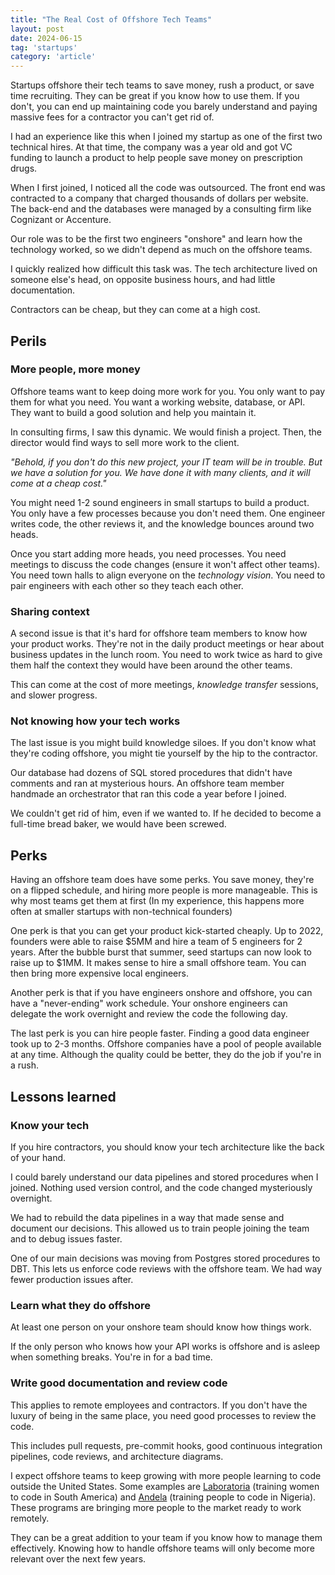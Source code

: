 ```yaml
---
title: "The Real Cost of Offshore Tech Teams"
layout: post
date: 2024-06-15
tag: 'startups'
category: 'article'
---
```


Startups offshore their tech teams to save money, rush a product, or save time recruiting. They can be great if you know how to use them. If you don't, you can end up maintaining code you barely understand and paying massive fees for a contractor you can't get rid of.

I had an experience like this when I joined my startup as one of the first two technical hires. At that time, the company was a year old and got VC funding to launch a product to help people save money on prescription drugs.

When I first joined, I noticed all the code was outsourced. The front end was contracted to a company that charged thousands of dollars per website. The back-end and the databases were managed by a consulting firm like Cognizant or Accenture. 

Our role was to be the first two engineers "onshore" and learn how the technology worked, so we didn't depend as much on the offshore teams.

I quickly realized how difficult this task was. The tech architecture lived on someone else's head, on opposite business hours, and had little documentation. 

Contractors can be cheap, but they can come at a high cost.

## Perils 

### More people, more money

Offshore teams want to keep doing more work for you. You only want to pay them for what you need. You want a working website, database, or API. They want to build a good solution and help you maintain it. 

In consulting firms, I saw this dynamic. We would finish a project. Then, the director would find ways to sell more work to the client. 

*"Behold, if you don't do this new project, your IT team will be in trouble. But we have a solution for you. We have done it with many clients, and it will come at a cheap cost."*

You might need 1-2 sound engineers in small startups to build a product. You only have a few processes because you don't need them. One engineer writes code, the other reviews it, and the knowledge bounces around two heads.

Once you start adding more heads, you need processes. You need meetings to discuss the code changes (ensure it won't affect other teams). You need town halls to align everyone on the *technology vision*. You need to pair engineers with each other so they teach each other.

### Sharing context

A second issue is that it's hard for offshore team members to know how your product works. They're not in the daily product meetings or hear about business updates in the lunch room. You need to work twice as hard to give them half the context they would have been around the other teams.

This can come at the cost of more meetings, *knowledge transfer* sessions, and slower progress.

### Not knowing how your tech works

The last issue is you might build knowledge siloes. If you don't know what they're coding offshore, you might tie yourself by the hip to the contractor.

Our database had dozens of SQL stored procedures that didn't have comments and ran at mysterious hours. An offshore team member handmade an orchestrator that ran this code a year before I joined. 

We couldn't get rid of him, even if we wanted to. If he decided to become a full-time bread baker, we would have been screwed. 

## Perks 

Having an offshore team does have some perks. You save money, they're on a flipped schedule, and hiring more people is more manageable. This is why most teams get them at first (In my experience, this happens more often at smaller startups with non-technical founders)

One perk is that you can get your product kick-started cheaply. Up to 2022, founders were able to raise $5MM and hire a team of 5 engineers for 2 years. After the bubble burst that summer, seed startups can now look to raise up to $1MM. It makes sense to hire a small offshore team. You can then bring more expensive local engineers.

Another perk is that if you have engineers onshore and offshore, you can have a "never-ending" work schedule. Your onshore engineers can delegate the work overnight and review the code the following day.

The last perk is you can hire people faster. Finding a good data engineer took up to 2-3 months. Offshore companies have a pool of people available at any time. Although the quality could be better, they do the job if you're in a rush.

## Lessons learned

### Know your tech

If you hire contractors, you should know your tech architecture like the back of your hand. 

I could barely understand our data pipelines and stored procedures when I joined. Nothing used version control, and the code changed mysteriously overnight. 

We had to rebuild the data pipelines in a way that made sense and document our decisions. This allowed us to train people joining the team and to debug issues faster.

One of our main decisions was moving from Postgres stored procedures to DBT. This lets us enforce code reviews with the offshore team. We had way fewer production issues after.

### Learn what they do offshore

At least one person on your onshore team should know how things work. 

If the only person who knows how your API works is offshore and is asleep when something breaks. You're in for a bad time.

### Write good documentation and review code 

This applies to remote employees and contractors. If you don't have the luxury of being in the same place, you need good processes to review the code.

This includes pull requests, pre-commit hooks, good continuous integration pipelines, code reviews, and architecture diagrams.

I expect offshore teams to keep growing with more people learning to code outside the United States. Some examples are [Laboratoria](https://www.laboratoria.la/en) (training women to code in South America) and [Andela](https://andela.com/) (training people to code in Nigeria). These programs are bringing more people to the market ready to work remotely. 

They can be a great addition to your team if you know how to manage them effectively. Knowing how to handle offshore teams will only become more relevant over the next few years.